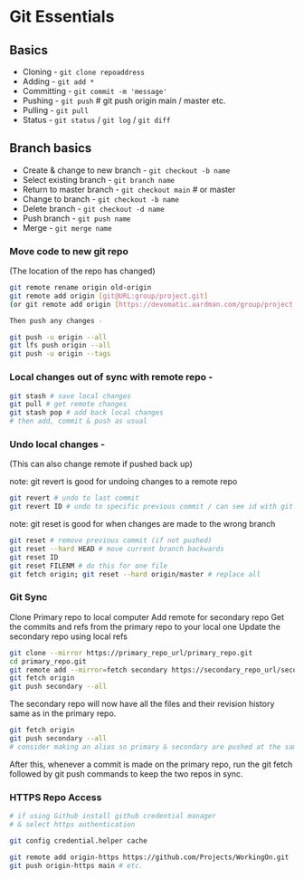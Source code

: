 # Git Essentials

## Basics

* Cloning - ``git clone repoaddress``
* Adding - ``git add *``
* Committing - ``git commit -m 'message'``
* Pushing - ``git push`` # git push origin main / master etc.
* Pulling - ``git pull``
* Status - ``git status`` / ``git log`` / ``git diff``

## Branch basics

* Create & change to new branch - ``git checkout -b name``
* Select existing branch - ``git branch name``
* Return to master branch - ``git checkout main`` # or master
* Change to branch - ``git checkout -b name``
* Delete branch - ``git checkout -d name``
* Push branch - ``git push name``
* Merge - ``git merge name``

### Move code to new git repo
(The location of the repo has changed)

```bash
git remote rename origin old-origin 
git remote add origin [git@URL:group/project.git]
(or git remote add origin [https://devomatic.aardman.com/group/project.git] 

Then push any changes -

git push -u origin --all 
git lfs push origin --all 
git push -u origin --tags
```

### Local changes out of sync with remote repo -

```bash
git stash # save local changes
git pull # get remote changes
git stash pop # add back local changes
# then add, commit & push as usual
```

### Undo local changes -
(This can also change remote if pushed back up)

note: git revert is good for undoing changes to a remote repo

```bash
git revert # undo to last commit
git revert ID # undo to specific previous commit / can see id with git log --oneline
```

note: git reset is good for when changes are made to the wrong branch

```bash
git reset # remove previous commit (if not pushed)
git reset --hard HEAD # move current branch backwards
git reset ID
git reset FILENM # do this for one file
git fetch origin; git reset --hard origin/master # replace all
```

### Git Sync

Clone Primary repo to local computer
Add remote for secondary repo
Get the commits and refs from the primary repo to your local one
Update the secondary repo using local refs

```bash
git clone --mirror https://primary_repo_url/primary_repo.git
cd primary_repo.git
git remote add --mirror=fetch secondary https://secondary_repo_url/secondary_repo.git
git fetch origin
git push secondary --all
```

The secondary repo will now have all the files and their revision history same as in the primary repo.

```bash
git fetch origin
git push secondary --all
# consider making an alias so primary & secondary are pushed at the same time
```

After this, whenever a commit is made on the primary repo, run the git fetch followed by git push commands to keep the two repos in sync.

### HTTPS Repo Access

```bash
# if using Github install github credential manager
# & select https authentication

git config credential.helper cache

git remote add origin-https https://github.com/Projects/WorkingOn.git
git push origin-https main # etc.
```

